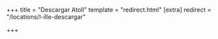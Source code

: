 +++
title = "Descargar Atoll"
template = "redirect.html"
[extra]
redirect = "/locations/l-ille-descargar"

+++


